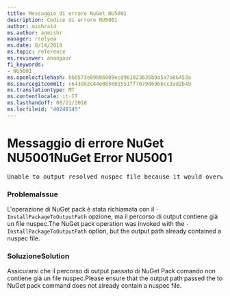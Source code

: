 ```yaml
---
title: Messaggio di errore NuGet NU5001
description: Codice di errore NU5001
author: mishra14
ms.author: anmishr
manager: rrelyea
ms.date: 8/14/2018
ms.topic: reference
ms.reviewer: anangaur
f1_keywords:
- NU5001
ms.openlocfilehash: bb0573e09b06909ecd961823635b9a5a7a66453a
ms.sourcegitcommit: c643dd2c44e085601551ff7079d696bcc3ad2b49
ms.translationtype: MT
ms.contentlocale: it-IT
ms.lasthandoff: 08/21/2018
ms.locfileid: "40248145"
---
```

# <a name="nuget-error-nu5001"></a><span data-ttu-id="45350-103">Messaggio di errore NuGet NU5001</span><span class="sxs-lookup"><span data-stu-id="45350-103">NuGet Error NU5001</span></span>
<pre>Unable to output resolved nuspec file because it would overwrite the original at 'F:\project\project.nuspec'.</pre>

### <a name="issue"></a><span data-ttu-id="45350-104">Problema</span><span class="sxs-lookup"><span data-stu-id="45350-104">Issue</span></span>

<span data-ttu-id="45350-105">L'operazione di NuGet pack è stata richiamata con il `-InstallPackageToOutputPath` opzione, ma il percorso di output contiene già un file nuspec.</span><span class="sxs-lookup"><span data-stu-id="45350-105">The NuGet pack operation was invoked with the `-InstallPackageToOutputPath` option, but the output path already contained a  nuspec file.</span></span>


### <a name="solution"></a><span data-ttu-id="45350-106">Soluzione</span><span class="sxs-lookup"><span data-stu-id="45350-106">Solution</span></span>

<span data-ttu-id="45350-107">Assicurarsi che il percorso di output passato di NuGet Pack comando non contiene già un file nuspec.</span><span class="sxs-lookup"><span data-stu-id="45350-107">Please ensure that the output path passed the to NuGet pack command does not already contain a nuspec file.</span></span>

